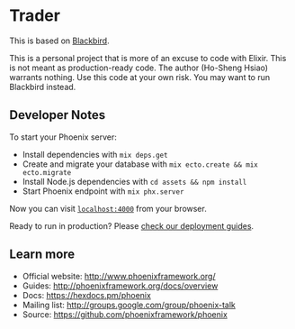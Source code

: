 # Trader

This is based on [Blackbird](https://github.com/butor/blackbird).

This is a personal project that is more of an excuse to code with Elixir. This
is not meant as production-ready code. The author (Ho-Sheng Hsiao) warrants
nothing. Use this code at your own risk. You may want to run Blackbird instead.

## Developer Notes

To start your Phoenix server:

  * Install dependencies with `mix deps.get`
  * Create and migrate your database with `mix ecto.create && mix ecto.migrate`
  * Install Node.js dependencies with `cd assets && npm install`
  * Start Phoenix endpoint with `mix phx.server`

Now you can visit [`localhost:4000`](http://localhost:4000) from your browser.

Ready to run in production? Please [check our deployment guides](http://www.phoenixframework.org/docs/deployment).

## Learn more

  * Official website: http://www.phoenixframework.org/
  * Guides: http://phoenixframework.org/docs/overview
  * Docs: https://hexdocs.pm/phoenix
  * Mailing list: http://groups.google.com/group/phoenix-talk
  * Source: https://github.com/phoenixframework/phoenix
